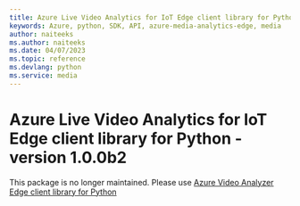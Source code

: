 ```yaml
---
title: Azure Live Video Analytics for IoT Edge client library for Python
keywords: Azure, python, SDK, API, azure-media-analytics-edge, media
author: naiteeks
ms.author: naiteeks
ms.date: 04/07/2023
ms.topic: reference
ms.devlang: python
ms.service: media
---
```

# Azure Live Video Analytics for IoT Edge client library for Python - version 1.0.0b2 


This package is no longer maintained. Please use [Azure Video Analyzer Edge client library for Python](https://pypi.org/project/azure-media-videoanalyzer-edge)

